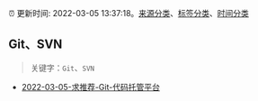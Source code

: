 :alarm_clock: 更新时间: 2022-03-05 13:37:18。[来源分类](../README.md)、[标签分类](../TAGS.md)、[时间分类](../TIMELINE.md)

## Git、SVN


> 关键字：`Git`、`SVN`



- [2022-03-05-求推荐-Git-代码托管平台](https://www.v2ex.com/t/838209) 